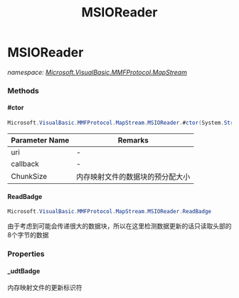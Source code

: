 ﻿---
title: MSIOReader
---

# MSIOReader
_namespace: [Microsoft.VisualBasic.MMFProtocol.MapStream](N-Microsoft.VisualBasic.MMFProtocol.MapStream.html)_



### Methods

#### #ctor
```csharp
Microsoft.VisualBasic.MMFProtocol.MapStream.MSIOReader.#ctor(System.String,Microsoft.VisualBasic.MMFProtocol.DataArrival,System.Int64)
```


|Parameter Name|Remarks|
|--------------|-------|
|uri|-|
|callback|-|
|ChunkSize|内存映射文件的数据块的预分配大小|


#### ReadBadge
```csharp
Microsoft.VisualBasic.MMFProtocol.MapStream.MSIOReader.ReadBadge
```
由于考虑到可能会传递很大的数据块，所以在这里检测数据更新的话只读取头部的8个字节的数据



### Properties

#### _udtBadge
内存映射文件的更新标识符

